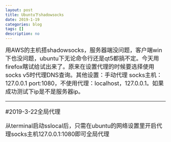 ```yaml
---
layout: post
title: Ubuntu下shadowsocks
date: 2019-1-19
categories: blog
tags: []
description: no
---
```

<font size="4">
用AWS的主机搭shadowsocks，服务器端没问题，客户端win下也没问题，ubuntu下无论命令行还是qt5都搞不定。今天用firefox瞎试给试出来了。原来在设置代理的时候要选择使用socks v5时代理DNS查询。其他设置：手动代理 socks主机：127.0.0.1 port:1080，不使用代理：localhost，127.0.0.1。如果成功测试下ip是不是服务器ip。 <br/>

------

#2019-3-22全局代理

从terminal启动sslocal后，只需在ubuntu的网络设置里开启代理socks主机127.0.0.1:1080即可全局代理
</font>
